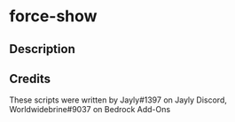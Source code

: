 # force-show

## Description


## Credits
These scripts were written by Jayly#1397 on Jayly Discord, Worldwidebrine#9037 on Bedrock Add-Ons
